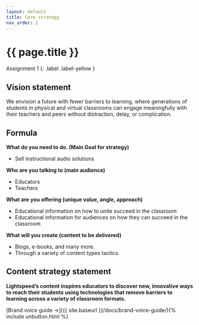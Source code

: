 ```yaml
---
layout: default
title: Core strategy
nav_order: 2
---
```


# {{ page.title }} 

Assignment 1
{: .label .label-yellow }

## Vision statement 
We envision a future with fewer barriers to learning, where generations of students in physical and virtual classrooms can engage meaningfully with their teachers and peers without distraction, delay, or complication.

## Formula

**What do you need to do. (Main Goal for strategy)**

- Sell instructional audio solutions

**Who are you talking to (main audience)**

- Educators
- Teachers

**What are you offering (unique value, angle, approach)**

- Educational information on how to unite succeed in the classroom
- Educational information for audiences on how they can succeed in the classroom 

**What will you create (content to be delivered)**
- Blogs, e-books, and many more. 
- Through a variety of content types tactics. 

## Content strategy statement

**Lightspeed’s content inspires educators to discover new, innovative ways to reach their students using technologies that remove barriers to learning across a variety of classroom formats.**


[Brand voice guide →]({{ site.baseurl }}/docs/brand-voice-guide/){% include unbutton.html %}